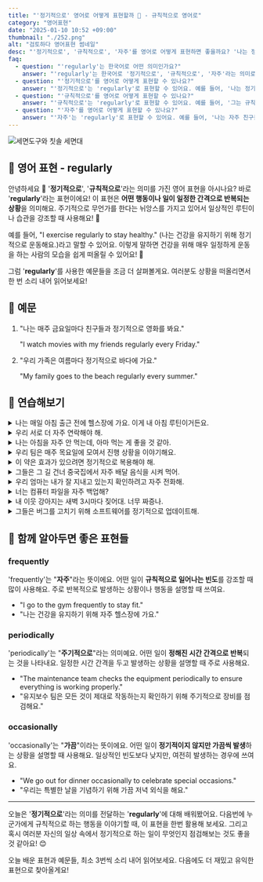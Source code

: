 ```yaml
---
title: "'정기적으로' 영어로 어떻게 표현할까 📅️ - 규칙적으로 영어로"
category: "영어표현"
date: "2025-01-10 10:52 +09:00"
thumbnail: "./252.png"
alt: "검토하다 영어표현 썸네일"
desc: "'정기적으로', '규칙적으로', '자주'를 영어로 어떻게 표현하면 좋을까요? '나는 정기적으로 운동해요', '그는 규칙적으로 공부해요', '나는 자주 친구들을 만나요' 등을 영어로 표현하는 법을 배워봅시다. 다양한 예문을 통해서 연습하고 본인의 표현으로 만들어 보세요."
faq:
  - question: "'regularly'는 한국어로 어떤 의미인가요?"
    answer: "'regularly'는 한국어로 '정기적으로', '규칙적으로', '자주'라는 의미로 번역될 수 있어요."
  - question: "'정기적으로'를 영어로 어떻게 표현할 수 있나요?"
    answer: "'정기적으로'는 'regularly'로 표현할 수 있어요. 예를 들어, '나는 정기적으로 운동해요'는 'I exercise regularly'로 말할 수 있어요."
  - question: "'규칙적으로'를 영어로 어떻게 표현할 수 있나요?"
    answer: "'규칙적으로'는 'regularly'로 표현할 수 있어요. 예를 들어, '그는 규칙적으로 공부해요'는 'He studies regularly'로 말할 수 있어요."
  - question: "'자주'를 영어로 어떻게 표현할 수 있나요?"
    answer: "'자주'는 'regularly'로 표현할 수 있어요. 예를 들어, '나는 자주 친구들을 만나요'는 'I meet my friends regularly'로 표현할 수 있어요."
---
```


![세면도구와 칫솔 세면대](./252-1.jpg)

## 🌟 영어 표현 - regularly

안녕하세요 👋 '**정기적으로**', '**규칙적으로**'라는 의미를 가진 영어 표현을 아시나요? 바로 '**regularly**'라는 표현이에요! 이 표현은 **어떤 행동이나 일이 일정한 간격으로 반복되는 상황**을 의미해요. 주기적으로 무언가를 한다는 뉘앙스를 가지고 있어서 일상적인 루틴이나 습관을 강조할 때 사용해요! 📅

예를 들어, "I exercise regularly to stay healthy." (나는 건강을 유지하기 위해 정기적으로 운동해요.)라고 말할 수 있어요. 이렇게 말하면 건강을 위해 매우 일정하게 운동을 하는 사람의 모습을 쉽게 떠올릴 수 있어요! 💪

<script async src="https://pagead2.googlesyndication.com/pagead/js/adsbygoogle.js?client=ca-pub-1465612013356152"
     crossorigin="anonymous"></script>
<!-- engple-horizontal-ad -->

<ins class="adsbygoogle"
     style="display:block"
     data-ad-client="ca-pub-1465612013356152"
     data-ad-slot="2106896038"
     data-ad-format="auto"
     data-full-width-responsive="true"></ins>

<script>
     (adsbygoogle = window.adsbygoogle || []).push({});
</script>

그럼 '**regularly**'를 사용한 예문들을 조금 더 살펴볼게요. 여러분도 상황을 떠올리면서 한 번 소리 내어 읽어보세요!

## 📖 예문

1. "나는 매주 금요일마다 친구들과 정기적으로 영화를 봐요."

   "I watch movies with my friends regularly every Friday."

2. "우리 가족은 여름마다 정기적으로 바다에 가요."

   "My family goes to the beach regularly every summer."

## 💬 연습해보기

<details>
<summary>나는 매일 아침 출근 전에 헬스장에 가요. 이게 내 아침 루틴이거든요.</summary>
<span>I regularly go to the gym before work. It's part of my morning routine.</span>
</details>

<details>
<summary>우리 서로 더 자주 연락해야 해.</summary>
<span>We should check in with each other more regularly.</span>
</details>

<details>
<summary>나는 아침을 자주 안 먹는데, 아마 먹는 게 좋을 것 같아.</summary>
<span>I don't regularly eat breakfast, but I probably should.</span>
</details>

<details>
<summary>우리 팀은 매주 목요일에 모여서 진행 상황을 이야기해요.</summary>
<span>Our team meets regularly on Thursdays to discuss progress.</span>
</details>

<details>
<summary>이 약은 효과가 있으려면 정기적으로 복용해야 해.</summary>
<span>You need to take these pills regularly for them to work.</span>
</details>

<details>
<summary>그들은 그 길 건너 중국집에서 자주 배달 음식을 시켜 먹어.</summary>
<span>They regularly <a href="/blog/in-english/066.order-takeout/">order takeout</a> from that Chinese place down the street.</span>
</details>

<details>
<summary>우리 엄마는 내가 잘 지내고 있는지 확인하려고 자주 전화해.</summary>
<span>My mom regularly calls me to <a href="/blog/in-english/232.make-sure/">make sure</a> I'm doing okay.</span>
</details>

<details>
<summary>너는 컴퓨터 파일을 자주 백업해?</summary>
<span>Do you regularly back up your computer files?</span>
</details>

<details>
<summary>내 이웃 강아지는 새벽 3시마다 짖어대. 너무 짜증나.</summary>
<span>My neighbor's dog regularly barks at 3 AM. It's so annoying.</span>
</details>

<details>
<summary>그들은 버그를 고치기 위해 소프트웨어를 정기적으로 업데이트해.</summary>
<span>They regularly update their software to fix bugs.</span>
</details>

## 🤝 함께 알아두면 좋은 표현들

### frequently

'frequently'는 "**자주**"라는 뜻이에요. 어떤 일이 **규칙적으로 일어나는 빈도**를 강조할 때 많이 사용해요. 주로 반복적으로 발생하는 상황이나 행동을 설명할 때 쓰여요.

- "I go to the gym frequently to stay fit."
- "나는 건강을 유지하기 위해 자주 헬스장에 가요."

### periodically

'periodically'는 "**주기적으로**"라는 의미예요. 어떤 일이 **정해진 시간 간격으로 반복**되는 것을 나타내요. 일정한 시간 간격을 두고 발생하는 상황을 설명할 때 주로 사용해요.

- "The maintenance team checks the equipment periodically to ensure everything is working properly."
- "유지보수 팀은 모든 것이 제대로 작동하는지 확인하기 위해 주기적으로 장비를 점검해요."

### occasionally

'occasionally'는 "**가끔**"이라는 뜻이에요. 어떤 일이 **정기적이지 않지만 가끔씩 발생**하는 상황을 설명할 때 사용해요. 일상적인 빈도보다 낮지만, 여전히 발생하는 경우에 쓰여요.

- "We go out for dinner occasionally to celebrate special occasions."
- "우리는 특별한 날을 기념하기 위해 가끔 저녁 외식을 해요."

---

오늘은 '**정기적으로**'라는 의미를 전달하는 '**regularly**'에 대해 배워봤어요. 다음번에 누군가에게 규칙적으로 하는 행동을 이야기할 때, 이 표현을 한번 활용해 보세요. 그리고 혹시 여러분 자신의 일상 속에서 정기적으로 하는 일이 무엇인지 점검해보는 것도 좋을 것 같아요! 😊

오늘 배운 표현과 예문들, 최소 3번씩 소리 내어 읽어보세요. 다음에도 더 재밌고 유익한 표현으로 찾아올게요!
